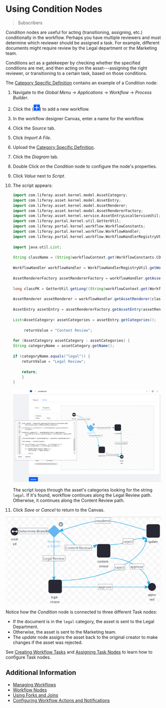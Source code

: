 # Using Condition Nodes

> Subscribers

_Condition_ nodes are useful for acting  (transitioning, assigning, etc.) conditionally in the workflow. Perhaps you have multiple reviewers and must determine which reviewer should be assigned a task. For example, different documents might require review by the Legal department or the Marketing team.

Conditions act as a gatekeeper by checking whether the specified conditions are met, and then acting on the asset---assigning the right reviewer, or transitioning to a certain task, based on those conditions.

The [Category Specific Definition](./workflow-designer-overview/resources/category-specific-definition.xml) contains an example of a Condition node:

1. Navigate to the _Global Menu_ &rarr;  _Applications_ &rarr; _Workflow_ &rarr; _Process Builder_.
1. Click the (![Add icon](../../../../images/icon-add.png)) to add a new workflow.
1. In the workflow designer Canvas, enter a name for the workflow.
1. Click the _Source_ tab.
1. Click _Import A File_.
1. Upload the [Category Specific Definition](../workflow-designer-overview/resources/category-specific-definition.xml).
1. Click the _Diagram_ tab.
1. Double Click on the _Condition_ node to configure the node's properties.
1. Click _Value_ next to _Script_.
1. The script appears: 

    ```groovy
    import com.liferay.asset.kernel.model.AssetCategory;
    import com.liferay.asset.kernel.model.AssetEntry;
    import com.liferay.asset.kernel.model.AssetRenderer;
    import com.liferay.asset.kernel.model.AssetRendererFactory;
    import com.liferay.asset.kernel.service.AssetEntryLocalServiceUtil;
    import com.liferay.portal.kernel.util.GetterUtil;
    import com.liferay.portal.kernel.workflow.WorkflowConstants;
    import com.liferay.portal.kernel.workflow.WorkflowHandler;
    import com.liferay.portal.kernel.workflow.WorkflowHandlerRegistryUtil;

    import java.util.List;

    String className = (String)workflowContext.get(WorkflowConstants.CONTEXT_ENTRY_CLASS_NAME);

    WorkflowHandler workflowHandler = WorkflowHandlerRegistryUtil.getWorkflowHandler(className);

    AssetRendererFactory assetRendererFactory = workflowHandler.getAssetRendererFactory();

    long classPK = GetterUtil.getLong((String)workflowContext.get(WorkflowConstants.CONTEXT_ENTRY_CLASS_PK));

    AssetRenderer assetRenderer = workflowHandler.getAssetRenderer(classPK);

    AssetEntry assetEntry = assetRendererFactory.getAssetEntry(assetRendererFactory.getClassName(), assetRenderer.getClassPK());

    List<AssetCategory> assetCategories = assetEntry.getCategories();

         returnValue = "Content Review";

    for (AssetCategory assetCategory : assetCategories) {
    String categoryName = assetCategory.getName();

    if (categoryName.equals("legal")) {
        returnValue = "Legal Review";

        return;
        }
    }

    ```

    ![Add the Groovy Script which determines the review path.](./using-condition-nodes/images/01.png)

   The script loops through the asset's categories looking for the string `legal`. If it's found, workflow continues along the Legal Review path. Otherwise, it continues along the Content Review path. 

1. Click _Save_ or _Cancel_ to return to the Canvas.

![The Category Specific Approval definition starts with a Condition node.](./using-condition-nodes/images/02.png)

Notice how the _Condition_ node is connected to three different Task nodes:

* If the document is in the `legal` category, the asset is sent to the Legal Department.
* Otherwise, the asset is sent to the Marketing team.
* The _update_ node assigns the asset back to the original creator to make changes if the asset was rejected.

See [Creating Workflow Tasks](./creating-workflow-tasks.md) and [Assigning Task Nodes](./assigning-task-nodes.md) to learn how to configure Task nodes.

## Additional Information

* [Managing Workflows](../managing-workflows.md)
* [Workflow Nodes](./workflow-nodes.md)
* [Using Forks and Joins](./using-forks-and-joins.md)
* [Configuring Workflow Actions and Notifications](./configuring-workflow-actions-and-notifications.md)

